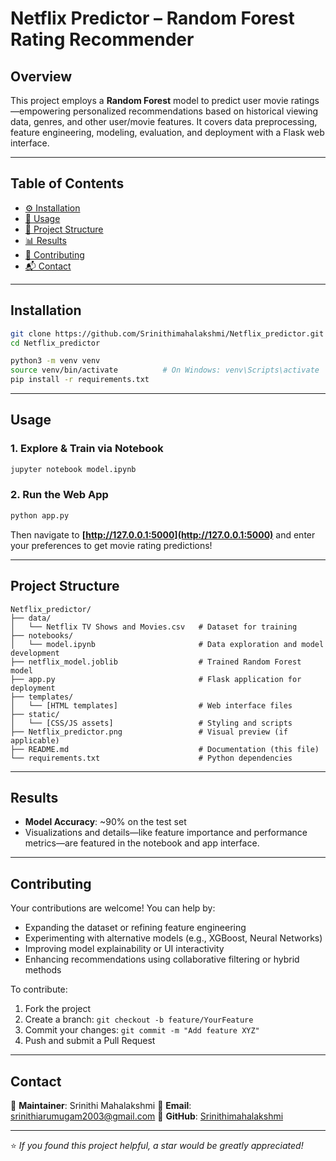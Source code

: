 
#  Netflix Predictor – Random Forest Rating Recommender

##  Overview
This project employs a **Random Forest** model to predict user movie ratings—empowering personalized recommendations based on historical viewing data, genres, and other user/movie features. It covers data preprocessing, feature engineering, modeling, evaluation, and deployment with a Flask web interface.

---

##  Table of Contents
- [⚙️ Installation](#-installation)  
- [🚀 Usage](#-usage)  
- [📁 Project Structure](#-project-structure)  
- [📊 Results](#-results)  
- [🤝 Contributing](#-contributing)  
- [📬 Contact](#-contact)  

---

##  Installation
```bash
git clone https://github.com/Srinithimahalakshmi/Netflix_predictor.git
cd Netflix_predictor

python3 -m venv venv
source venv/bin/activate          # On Windows: venv\Scripts\activate
pip install -r requirements.txt
````

---

## Usage

### 1. Explore & Train via Notebook

```bash
jupyter notebook model.ipynb
```

### 2. Run the Web App

```bash
python app.py
```

Then navigate to **[http://127.0.0.1:5000](http://127.0.0.1:5000)** and enter your preferences to get movie rating predictions!

---

## Project Structure

```
Netflix_predictor/
├── data/
│   └── Netflix TV Shows and Movies.csv   # Dataset for training
├── notebooks/
│   └── model.ipynb                       # Data exploration and model development
├── netflix_model.joblib                  # Trained Random Forest model
├── app.py                                # Flask application for deployment
├── templates/
│   └── [HTML templates]                  # Web interface files
├── static/
│   └── [CSS/JS assets]                   # Styling and scripts
├── Netflix_predictor.png                 # Visual preview (if applicable)
├── README.md                             # Documentation (this file)
└── requirements.txt                      # Python dependencies
```

---

## Results

* **Model Accuracy**: \~90% on the test set
* Visualizations and details—like feature importance and performance metrics—are featured in the notebook and app interface.

---

## Contributing

Your contributions are welcome! You can help by:

* Expanding the dataset or refining feature engineering
* Experimenting with alternative models (e.g., XGBoost, Neural Networks)
* Improving model explainability or UI interactivity
* Enhancing recommendations using collaborative filtering or hybrid methods

To contribute:

1. Fork the project
2. Create a branch: `git checkout -b feature/YourFeature`
3. Commit your changes: `git commit -m "Add feature XYZ"`
4. Push and submit a Pull Request

---

## Contact

👤 **Maintainer**: Srinithi Mahalakshmi
📧 **Email**: [srinithiarumugam2003@gmail.com](mailto:srinithiarumugam2003@gmail.com)
🔗 **GitHub**: [Srinithimahalakshmi](https://github.com/Srinithimahalakshmi)

---

⭐ *If you found this project helpful, a star would be greatly appreciated!*

